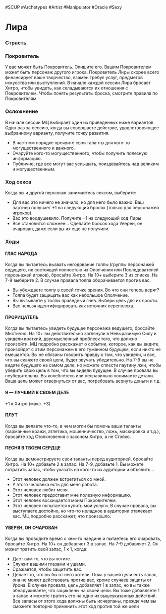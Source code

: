 #SCUP #Archetypes #Artist #Manipulator #Oracle #Sexy 
# Лира

### Страсть



### Покровитель

У вас может быть Покровитель. Опишите его. Вашим Покровителем может быть персонаж другого игрока. Покровитель Лиры скорее всего финансирует ваше творчество, взамен требуя услуг, предметов искусства или выступлений. В начале каждой сессии Лира бросает Хитро, чтобы увидеть, как складываются их отношения с Покровителем. Чтобы понять результаты броска, смотрите правила по Покровителям.

### Осложнение

В начале сессии МЦ выбирает один из приведенных ниже вариантов. Один раз за сессию, когда вы совершаете действие, удовлетворяющее выбранному варианту, получите точку развития. 
- В частном порядке проявите свои таланты для кого-то могущественного и важного. 
- Очаруйте кого-то могущественного, чтобы получить полезную информацию. 
- Публично, где все могут вас услышать, поиздевайтесь над великим и могущественным.

### Ход секса

Когда вы и другой персонаж занимаетесь сексом, выберите: 
- Для вас это ничего не значило, но для него было важно. Ваш партнер получает +1 на следующий бросок (только для персонажей игроков). 
- Вас это воодушевило. Получите +1 на следующий ход Лиры 
- Все становится сложнее... Сделайте бросок хода Уверен, он очарован, даже если вы их еще не получили.

### Ходы

#### ГЛАС НАРОДА 
Когда вы пытаетесь вызвать негодование толпы (группы персонажей ведущего, не состоящей полностью из Ополчения или Последователей персонажей игрков), бросайте Хитро. На 10+ выберите 3 из списка. На 7-9 выберите 2. В случае провала толпа оборачивается против вас. 
- Вы убеждаете толпу в своей точке зрения. Во что они теперь верят? 
- Толпа будет защищать вас как небольшое Ополчение. 
- Вы вызываете у толпы праведный гнев. Выбери цель для их ярости. 
- Вас нельзя идентифицировать как источник переполоха.

#### ПРОРИЦАТЕЛЬ 
Когда вы пытаетесь увидеть будущее персонажа ведущего, бросайте Мистично. На 10+ вы действительно заглянули в Невыразимую Силу и увидели краткий, двусмысленный проблеск того, что должно произойти. МЦ подробно расскажет о событии, которое, как вы видите, произойдет с этим персонажем в его туманном будущем, если никто не вмешается. Вы не обязаны говорить правду о том, что увидели, и все, что вы скажете своей цели, будет звучать убедительно. На 7-9 вы не видите будущего на самом деле, но можете сплести паутину лжи, чтобы убедить свою цель в том, что вы видели будущее. В случае провала вы неубедительны. Вы колеблетесь или неправильно понимаете детали. Ваша цель может отвернуться от вас, потребовать вернуть деньги и т.д.

#### Я — ЛУЧШИЙ В СВОЕМ ДЕЛЕ 
+1 к Хитро (макс. +3)

#### ПЛУТ 
Когда вы делаете что-то, в чем могли бы помочь ваши таланты (карманные кражи, атлетика, мошенничество, ложь, маскировка и т.д.), бросайте ход Столкновения с законом Хитро, а не Стойко.

#### ПЕСНЯ В ТВОЕМ СЕРДЦЕ 
Когда вы демонстрируете свои таланты перед аудиторией, бросайте Хитро. На 10+ добавьте 2 в запас. На 7-9, добавьте 1. Вы можете потратить запас, чтобы указать на кого-то из аудитории и объявить… 
- Этот человек должен встретиться со мной. 
- У этого человека есть для меня работа. 
- Этот человек любит меня. 
- Этот человек предоставит мне полезную информацию. 
- Этот человек восхищается моим Покровителем. 
- Этот человек попытается купить мои услуги. 
В случае провала, вы выступаете достойно, но что-то неладное в аудитории отвлекает вас. МЦ подробно расскажет, что произошло.

#### УВЕРЕН, ОН ОЧАРОВАН 
Когда вы проводите время с кем-то наедине и пытаетесь его очаровать, бросайте Хитро. На 10+ он добавляет 3 в запас. На 7-9 добавляет 2. Он может тратить свой запас, 1 к 1, когда: 
- Дает вам то, что вы хотите. 
- Служит вашими глазами и ушами. 
- Сражается, чтобы защитить вас. 
- Делает то, что вы бы от него хотели.
Пока у вашей цели есть запас, она не может действовать против вас, кроме случаев защиты от Урона. В случае провала, цель добавляет 1 в запас, но вы также обнаруживаете, что зациклены на своей цели. Вы тоже добавляете 1 в запас и можете тратить его на одно из вышеуказанных действий. Все запасы от этого хода должны быть исчерпаны, прежде чем вы сможете повторно применить этот ход против той же цели